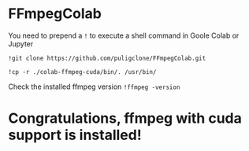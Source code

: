 # FFmpegColab
You need to prepend a `!` to execute a shell command in Goole Colab or Jupyter

```!git clone https://github.com/puligclone/FFmpegColab.git```

```!cp -r ./colab-ffmpeg-cuda/bin/. /usr/bin/```

Check the installed ffmpeg version
```!ffmpeg -version```
# Congratulations, ffmpeg with cuda support is installed!
